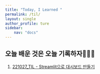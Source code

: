 ```yaml
---
title: "Today, I Learned "
permalink: /til/
layout: single
author_profile: ture
sidebar:
    nav: "docs"
---
```

 
## 오늘 배운 것은 오늘 기록하자👩🏻‍💻

1. [221027_TIL - Streamlit으로 대시보드 만들기](https://j-jae0.github.io/til/20221027/)

